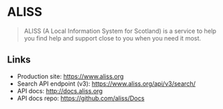 # ALISS

> ALISS (A Local Information System for Scotland) is a service to help you find help and support close to you when you need it most. 


## Links

- Production site: https://www.aliss.org
- Search API endpoint (v3): https://www.aliss.org/api/v3/search/
- API docs: http://docs.aliss.org
- API docs repo: https://github.com/aliss/Docs